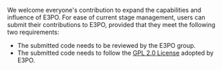 We welcome everyone's contribution to expand the capabilities and influence of E3PO. For ease of current stage management, users can submit their contributions to E3PO, provided that they meet the following two requirements:

- The submitted code needs to be reviewed by the E3PO group.
- The submitted code needs to follow the [GPL 2.0 License](../COPYING) adopted by E3PO.
